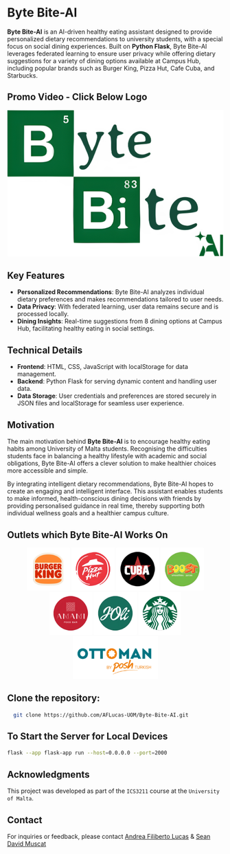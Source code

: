 # Byte Bite-AI

**Byte Bite-AI** is an AI-driven healthy eating assistant designed to provide personalized dietary recommendations to university students, with a special focus on social dining experiences. Built on **Python Flask**, Byte Bite-AI leverages federated learning to ensure user privacy while offering dietary suggestions for a variety of dining options available at Campus Hub, including popular brands such as Burger King, Pizza Hut, Cafe Cuba, and Starbucks.


## Promo Video - Click Below Logo

[![Watch the video](assets/img/BB_Logo.png)](https://youtu.be/rla5KahQGGI)

## Key Features

- **Personalized Recommendations**: Byte Bite-AI analyzes individual dietary preferences and makes recommendations tailored to user needs.
- **Data Privacy**: With federated learning, user data remains secure and is processed locally.
- **Dining Insights**: Real-time suggestions from 8 dining options at Campus Hub, facilitating healthy eating in social settings.

## Technical Details

- **Frontend**: HTML, CSS, JavaScript with localStorage for data management.
- **Backend**: Python Flask for serving dynamic content and handling user data.
- **Data Storage**: User credentials and preferences are stored securely in JSON files and localStorage for seamless user experience.

## Motivation

The main motivation behind **Byte Bite-AI** is to encourage healthy eating habits among University of Malta students. Recognising the difficulties students face in balancing a healthy lifestyle with academic and social obligations, Byte Bite-AI offers a clever solution to make healthier choices more accessible and simple.

By integrating intelligent dietary recommendations, Byte Bite-AI hopes to create an engaging and intelligent interface. This assistant enables students to make informed, health-conscious dining decisions with friends by providing personalised guidance in real time, thereby supporting both individual wellness goals and a healthier campus culture.

## Outlets which Byte Bite-AI Works On

<p align="center">
  <img src="assets/img/Outlets/BurgerKing.png" alt="Burger King" height="100"/>
  <img src="assets/img/Outlets/PizzaHut.png" alt="Pizza Hut" height="100"/>
  <img src="assets/img/Outlets/CafeCuba.png" alt="Cafe Cuba" height="100"/>
  <img src="assets/img/Outlets/Boost.png" alt="Boost" height="100"/>
  <img src="assets/img/Outlets/Amami.png" alt="Amami" height="100"/>
  <img src="assets/img/Outlets/Joli.png" alt="J'oli" height="100"/>
  <img src="assets/img/Outlets/Starbucks.png" alt="Starbucks" height="100"/>
  <img src="assets/img/Outlets/Ottoman.png" alt="Ottoman" height="100"/>
</p>

## Clone the repository:
  ```bash
    git clone https://github.com/AFLucas-UOM/Byte-Bite-AI.git
  ```

## To Start the Server for Local Devices
  ```bash
  flask --app flask-app run --host=0.0.0.0 --port=2000
  ```

## Acknowledgments

This project was developed as part of the `ICS3211` course at the `University of Malta`.

## Contact

For inquiries or feedback, please contact [Andrea Filiberto Lucas](mailto:andrealucasmalta@gmail.com) & [Sean David Muscat](mailto:seanmuscat@outlook.com)
